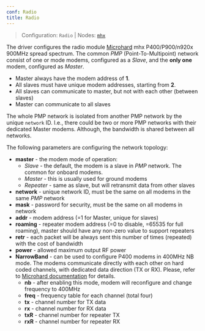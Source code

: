 ```yaml
---
conf: Radio
title: Radio
---
```


>Configuration: `Radio`
> | Nodes: [`mhx`](../../hw/nodes/mhx.md)

The driver configures the radio module [Microhard](http://microhardcorp.com) mhx P400/P900/n920x 900MHz spread spectrum. The common *PMP* (Point-To-Multipoint) network consist of one or mode modems, configured as a *Slave*, and the **only one** modem, configured as *Master*.

- Master always have the modem address of **1**.
- All slaves must have unique modem addresses, starting from **2**.
- All slaves can communicate to master, but not with each other (between slaves)
- Master can communicate to all slaves

The whole PMP network is isolated from another PMP network by the unique `network` ID. I.e., there could be two or more PMP networks with their dedicated Master modems. Although, the bandwidth is shared between all networks.

The following parameters are configuring the network topology:

- **master**    - the modem mode of operation:
    - *Slave* - the default, the modem is a slave in *PMP* network. The common for onboard modems.
    - *Master* - this is usually used for ground modems
    - *Repeater* - same as slave, but will retransmit data from other slaves
- **network**   - unique network ID, must be the same on all modems in the same *PMP* network
- **mask**      - password for security, must be the same on all modems in network
- **addr**      - modem address (=1 for Master, unique for slaves)
- **roaming**   - repeater modem address (=0 to disable, =65535 for full roaming), master should have any non-zero value to support repeaters
- **retr**      - each packet will be always sent this number of times (repeated) with the cost of bandwidth
- **power**     - allowed maximum output RF power
- **NarrowBand** - can be used to configure P400 modems in 400MHz NB mode. The modems communicate directly with each other on hard coded channels, with dedicated data direction (TX or RX). Please, refer to [Microhard documentation](http://microhardcorp.com) for details.
    - **nb**    - after enabling this mode, modem will reconfigure and change frequency to 400MHz
    - **freq**  - frequency table for each channel (total four)
    - **tx**    - channel number for TX data
    - **rx**    - channel number for RX data
    - **txR**   - channel number for repeater TX
    - **rxR**   - channel number for repeater RX